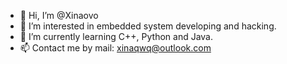- 👋 Hi, I’m @Xinaovo
- 👀 I’m interested in embedded system developing and hacking.
- 🌱 I’m currently learning C++, Python and Java.
- 📫 Contact me by mail: xinaqwq@outlook.com

<!---
Xinaovo/Xinaovo is a ✨ special ✨ repository because its `README.md` (this file) appears on your GitHub profile.
You can click the Preview link to take a look at your changes.
--->
